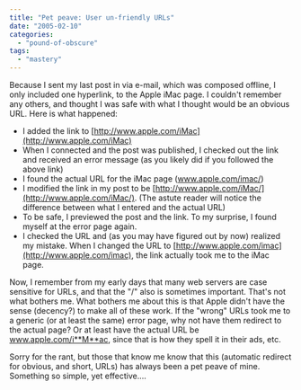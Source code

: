 ```yaml
---
title: "Pet peave: User un-friendly URLs"
date: "2005-02-10"
categories: 
  - "pound-of-obscure"
tags: 
  - "mastery"
---
```


Because I sent my last post in via e-mail, which was composed offline, I only included one hyperlink, to the Apple iMac page. I couldn't remember any others, and thought I was safe with what I thought would be an obvious URL. Here is what happened:

- I added the link to [http://www.apple.com/iMac](http://www.apple.com/iMac)
- When I connected and the post was published, I checked out the link and received an error message (as you likely did if you followed the above link)
- I found the actual URL for the iMac page (www.apple.com/imac/)
- I modified the link in my post to be [http://www.apple.com/iMac/](http://www.apple.com/iMac/). (The astute reader will notice the difference between what I entered and the actual URL)
- To be safe, I previewed the post and the link. To my surprise, I found myself at the error page again.
- I checked the URL and (as you may have figured out by now) realized my mistake. When I changed the URL to [http://www.apple.com/imac](http://www.apple.com/imac), the link actually took me to the iMac page.

  
  
Now, I remember from my early days that many web servers are case sensitive for URLs, and that the "/" also is sometimes important. That's not what bothers me. What bothers me about this is that Apple didn't have the sense (decency?) to make all of these work. If the "wrong" URLs took me to a generic (or at least the same) error page, why not have them redirect to the actual page? Or at least have the actual URL be www.apple.com/i**M**ac, since that is how they spell it in their ads, etc.  
  
Sorry for the rant, but those that know me know that this (automatic redirect for obvious, and short, URLs) has always been a pet peave of mine. Something so simple, yet effective....
